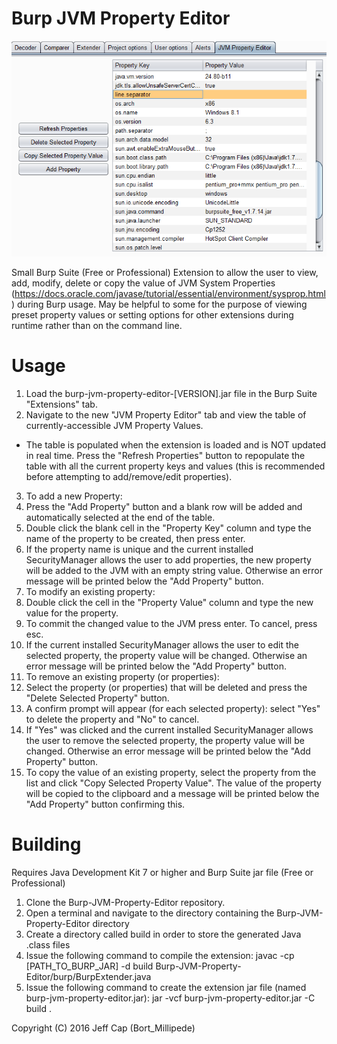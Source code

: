 # Burp JVM Property Editor
![Figure 1-1](extender-snapshot.png?raw=true "")

Small Burp Suite (Free or Professional) Extension to allow the user to view, add, modify, delete or copy the value of JVM System Properties (https://docs.oracle.com/javase/tutorial/essential/environment/sysprop.html) during Burp usage. May be helpful to some for the purpose of viewing preset property values or setting options for other extensions during runtime rather than on the command line.

# Usage
1. Load the burp-jvm-property-editor-[VERSION].jar file in the Burp Suite "Extensions" tab.
2. Navigate to the new "JVM Property Editor" tab and view the table of currently-accessible JVM Property Values.
  * The table is populated when the extension is loaded and is NOT updated in real time. Press the "Refresh Properties" button to repopulate the table with all the current property keys and values (this is recommended before attempting to add/remove/edit properties).
3. To add a new Property:
  1. Press the "Add Property" button and a blank row will be added and automatically selected at the end of the table.
  2. Double click the blank cell in the "Property Key" column and type the name of the property to be created, then press enter.
  3. If the property name is unique and the current installed SecurityManager allows the user to add properties, the new property will be added to the JVM with an empty string value. Otherwise an error message will be printed below the "Add Property" button.
4. To modify an existing property:
  1. Double click the cell in the "Property Value" column and type the new value for the property.
  2. To commit the changed value to the JVM press enter. To cancel, press esc.
  3. If the current installed SecurityManager allows the user to edit the selected property, the property value will be changed. Otherwise an error message will be printed below the "Add Property" button.
5. To remove an existing property (or properties):
  1. Select the property (or properties) that will be deleted and press the "Delete Selected Property" button.
  2. A confirm prompt will appear (for each selected property): select "Yes" to delete the property and "No" to cancel.
  3. If "Yes" was clicked and the current installed SecurityManager allows the user to remove the selected property, the property value will be changed. Otherwise an error message will be printed below the "Add Property" button.
6. To copy the value of an existing property, select the property from the list and click "Copy Selected Property Value". The value of the property will be copied to the clipboard and a message will be printed below the "Add Property" button confirming this.

# Building
Requires Java Development Kit 7 or higher and Burp Suite jar file (Free or Professional)

1. Clone the Burp-JVM-Property-Editor repository.
2. Open a terminal and navigate to the directory containing the Burp-JVM-Property-Editor directory
3. Create a directory called build in order to store the generated Java .class files
4. Issue the following command to compile the extension: javac -cp [PATH_TO_BURP_JAR] -d build Burp-JVM-Property-Editor/burp/BurpExtender.java
5. Issue the following command to create the extension jar file (named burp-jvm-property-editor.jar): jar -vcf burp-jvm-property-editor.jar -C build .


Copyright (C) 2016 Jeff Cap (Bort_Millipede)
